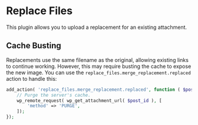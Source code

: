 # Replace Files

This plugin allows you to upload a replacement for an existing attachment.

## Cache Busting

Replacements use the same filename as the original, allowing existing links to continue working. However, this may require busting the cache to expose the new image. You can use the `replace_files.merge_replacement.replaced` action to handle this:

```php
add_action( 'replace_files.merge_replacement.replaced', function ( $post_id ) {
	// Purge the server's cache.
	wp_remote_request( wp_get_attachment_url( $post_id ), [
		'method' => 'PURGE',
	]);
});
```
